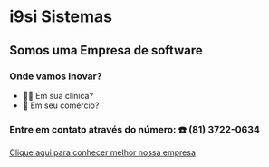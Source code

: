 # i9si Sistemas

## Somos uma Empresa de software

### Onde vamos inovar?
- 👨‍⚕️ Em sua clínica?
- 🛒 Em seu comércio?

### Entre em contato através do número: ☎️ (81) 3722-0634

[Clique aqui para conhecer melhor nossa empresa](i9sisistemas.com.br)
